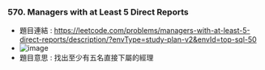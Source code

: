 ### 570. Managers with at Least 5 Direct Reports
* 題目連結 : https://leetcode.com/problems/managers-with-at-least-5-direct-reports/description/?envType=study-plan-v2&envId=top-sql-50
* ![image](https://github.com/Ricky7737/LeetCodeSQLPractise/assets/58324475/1c9c5e8b-cd8b-445b-860a-ff654f40e8cf)
* 題目意思 : 找出至少有五名直接下屬的經理








 
